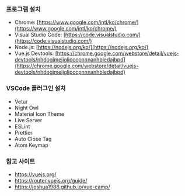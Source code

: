 ### 프로그램 설치
- Chrome: [https://www.google.com/intl/ko/chrome/](https://www.google.com/intl/ko/chrome/)
- Visual Studio Code: [https://code.visualstudio.com/](https://code.visualstudio.com/)
- Node.js: [https://nodejs.org/ko/](https://nodejs.org/ko/)
- Vue.js Devtools: [https://chrome.google.com/webstore/detail/vuejs-devtools/nhdogjmejiglipccpnnnanhbledajbpd](https://chrome.google.com/webstore/detail/vuejs-devtools/nhdogjmejiglipccpnnnanhbledajbpd)

### VSCode 플러그인 설치
- Vetur
- Night Owl
- Material Icon Theme
- Live Server
- ESLint
- Prettier
- Auto Close Tag
- Atom Keymap

### 참고 사이트
- https://vuejs.org/
- https://router.vuejs.org/guide/
- https://joshua1988.github.io/vue-camp/